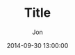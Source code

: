 ---
published: false
featured: true
layout: post
title:  "Title"
date:   2014-09-30 13:00:00
categories: festival boats
author: Jon
featuredsynopsis: Text...
mainpic: Url for preview pic
---
